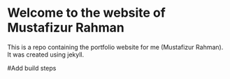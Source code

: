 # Welcome to the website of Mustafizur Rahman

This is a repo containing the portfolio website for me (Mustafizur Rahman). It was created using jekyll.

#Add build steps

